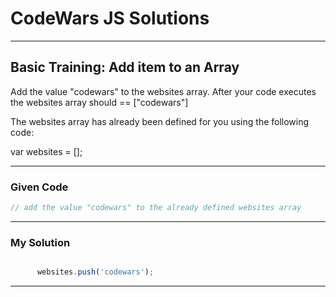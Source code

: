# CodeWars JS Solutions

---

## Basic Training: Add item to an Array


Add the value "codewars" to the websites array.
After your code executes the websites array should == ["codewars"]

The websites array has already been defined for you using the following code:

var websites = [];

---

### Given Code


```js
// add the value "codewars" to the already defined websites array
```

---

### My Solution 


```js

      websites.push('codewars');
```


---

